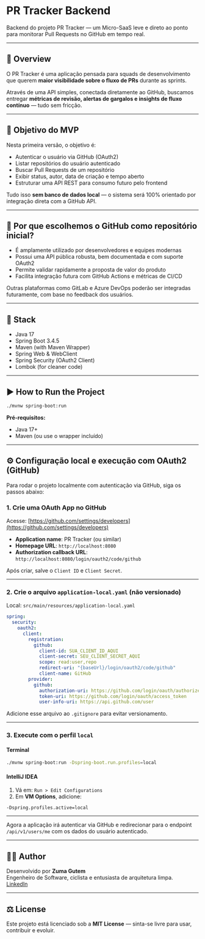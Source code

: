# PR Tracker Backend

Backend do projeto PR Tracker — um Micro-SaaS leve e direto ao ponto para monitorar Pull Requests no GitHub em tempo real.

---

## 🧠 Overview

O PR Tracker é uma aplicação pensada para squads de desenvolvimento que querem **maior visibilidade sobre o fluxo de PRs** durante as sprints.

Através de uma API simples, conectada diretamente ao GitHub, buscamos entregar **métricas de revisão, alertas de gargalos e insights de fluxo contínuo** — tudo sem fricção.

---

## 🎯 Objetivo do MVP

Nesta primeira versão, o objetivo é:

- Autenticar o usuário via GitHub (OAuth2)
- Listar repositórios do usuário autenticado
- Buscar Pull Requests de um repositório
- Exibir status, autor, data de criação e tempo aberto
- Estruturar uma API REST para consumo futuro pelo frontend

Tudo isso **sem banco de dados local** — o sistema será 100% orientado por integração direta com a GitHub API.

---

## 🤔 Por que escolhemos o GitHub como repositório inicial?

- É amplamente utilizado por desenvolvedores e equipes modernas
- Possui uma API pública robusta, bem documentada e com suporte OAuth2
- Permite validar rapidamente a proposta de valor do produto
- Facilita integração futura com GitHub Actions e métricas de CI/CD

Outras plataformas como GitLab e Azure DevOps poderão ser integradas futuramente, com base no feedback dos usuários.

---

## 🧠 Stack

- Java 17
- Spring Boot 3.4.5
- Maven (with Maven Wrapper)
- Spring Web & WebClient
- Spring Security (OAuth2 Client)
- Lombok (for cleaner code)

---

## ▶️ How to Run the Project

```bash
./mvnw spring-boot:run
```

**Pré-requisitos:**
- Java 17+
- Maven (ou use o wrapper incluído)

---

## ⚙️ Configuração local e execução com OAuth2 (GitHub)

Para rodar o projeto localmente com autenticação via GitHub, siga os passos abaixo:

### 1. Crie uma OAuth App no GitHub

Acesse: [https://github.com/settings/developers](https://github.com/settings/developers)

- **Application name**: PR Tracker (ou similar)
- **Homepage URL**: `http://localhost:8080`
- **Authorization callback URL**: `http://localhost:8080/login/oauth2/code/github`

Após criar, salve o `Client ID` e `Client Secret`.

---

### 2. Crie o arquivo `application-local.yaml` (não versionado)

Local: `src/main/resources/application-local.yaml`

```yaml
spring:
  security:
    oauth2:
      client:
        registration:
          github:
            client-id: SUA_CLIENT_ID_AQUI
            client-secret: SEU_CLIENT_SECRET_AQUI
            scope: read:user,repo
            redirect-uri: "{baseUrl}/login/oauth2/code/github"
            client-name: GitHub
        provider:
          github:
            authorization-uri: https://github.com/login/oauth/authorize
            token-uri: https://github.com/login/oauth/access_token
            user-info-uri: https://api.github.com/user
```

Adicione esse arquivo ao `.gitignore` para evitar versionamento.

---

### 3. Execute com o perfil `local`

#### Terminal
```bash
./mvnw spring-boot:run -Dspring-boot.run.profiles=local
```

#### IntelliJ IDEA
1. Vá em: `Run > Edit Configurations`
2. Em **VM Options**, adicione:
```
-Dspring.profiles.active=local
```

---

Agora a aplicação irá autenticar via GitHub e redirecionar para o endpoint `/api/v1/users/me` com os dados do usuário autenticado.

---

## 👨‍💻 Author

Desenvolvido por **Zuma Gutem**  
Engenheiro de Software, ciclista e entusiasta de arquitetura limpa.  
[LinkedIn](https://www.linkedin.com/in/seu-perfil)

---

## ⚖️ License

Este projeto está licenciado sob a **MIT License** — sinta-se livre para usar, contribuir e evoluir.
